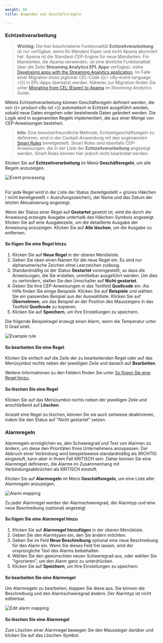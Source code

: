 ```yaml
---
weight: 50
title: Anwenden von Geschäftsregeln

---
```

<a name="event-processing"></a>
### Echtzeitverarbeitung

>**Wichtig:** Die hier beschriebene Funktionalität **Echtzeitverarbeitung** ist nur verfügbar, wenn Ihr Mandant Esper und nicht Apama abonniert hat. Apama ist die Standard-CEP-Engine für neue Mandanten. Für Mandanten, die Apama verwenden, ist eine ähnliche Funktionalität über die Seite **Streaming Analytics EPL Apps** verfügbar, siehe [Developing apps with the Streaming Analytics application](/apama/analytics-introduction/#apama-epl-apps). Im Falle einer Migration muss jeglicher CEL-Code ({{< c8y-event-language >}}) in EPL-Apps übersetzt werden. Näheres zur Migration finden Sie unter [Migrating from CEL (Esper) to Apama](/apama/overview-analytics/#migrate-from-esper) im *Streaming Analytics Guide*.

Mittels Echtzeitverarbeitung können Geschäftsregeln definiert werden, die von {{< product-c8y-iot >}} automatisch in Echtzeit ausgeführt werden, sobald neue Daten eingehen oder bestehende Daten geändert werden. Die Logik wird in sogenannten Regeln implementiert, die aus einer Menge von CEP-Anweisungen bestehen.

>**Info:** Eine benutzerfreundliche Methode, Echtzeitgeschäftsregeln zu definieren, wird in der Cockpit-Anwendung mit den sogenannten [Smart Rules](/benutzerhandbuch/cockpit-de#smart-rules) bereitgestellt. Smart Rules sind ebenfalls CEP-Anweisungen, die in der Liste der **Echtzeitverarbeitung** angezeigt werden. Smart Rules können hier jedoch nicht bearbeitet werden.  

Klicken Sie auf **Echtzeitverarbeitung** im Menü **Geschäftsregeln**, um alle Regeln anzuzeigen.

<img src="/images/benutzerhandbuch/Administration/admin-event-processing.png" alt="Event processing">

<br>Für jede Regel wird in der Liste der Status (bereitgestellt = grünes Häkchen / nicht bereitgestellt = Ausrufungszeichen), der Name und das Datum der letzten Aktualisierung angezeigt.

Wenn der Status einer Regel auf **Gestartet** gesetzt ist, wird die durch die Anweisung erzeugte Ausgabe unterhalb des Häkchen-Symbols angezeigt. Klicken Sie auf eine Ausgabezeile, um die detaillierte Ausgabe der Anweisung anzuzeigen. Klicken Sie auf **Alle löschen**, um die Ausgabe zu entfernen.

<a name="add-rule"></a>
#### So fügen Sie eine Regel hinzu

1. Klicken Sie auf **Neue Regel** in der oberen Menüleiste.
2. Geben Sie oben einen Namen für die neue Regel ein. Es sind nur alphanumerische Zeichen ohne Leerzeichen zulässig.
3. Standardmäßig ist der Status **Gestartet** voreingestellt, so dass die Anweisungen, die Sie erstellen, unmittelbar ausgeführt werden. Um dies zu verhindern, stellen Sie den Umschalter auf **Nicht gestartet**.
4. Geben Sie Ihre CEP-Anweisungen in das Textfeld **Quellcode** ein. Als Hilfe finden Sie einige Beispiele. Klicken Sie auf **Beispiele** und wählen Sie ein passendes Beispiel aus der Auswahlliste. Klicken Sie auf **Übernehmen**, um das Beispiel an der Position des Mauszeigers in das Textfeld **Quellcode** zu kopieren.
5. Klicken Sie auf **Speichern**, um Ihre Einstellungen zu speichern.

Die folgende Beispielregel erzeugt einen Alarm, wenn die Temperatur unter 0 Grad sinkt.

<img src="/images/benutzerhandbuch/Administration/admin-event-processing-sample-module.png" alt="Example rule" style="max-width: 100%">

#### So bearbeiten Sie eine Regel

Klicken Sie einfach auf die Zeile der zu bearbeitenden Regel oder auf das Menüsymbol rechts neben der jeweiligen Zeile und danach auf **Bearbeiten**.

Weitere Informationen zu den Feldern finden Sie unter [So fügen Sie eine Regel hinzu](#add-rule).


#### So löschen Sie eine Regel

Klicken Sie auf das Menüsymbol rechts neben der jeweiligen Zeile und anschließend auf **Löschen**.

Anstatt eine Regel zu löschen, können Sie sie auch zeitweise deaktivieren, indem Sie den Status auf "Nicht gestartet" setzen.


<a name="reprio-alarms"></a>
### Alarmregeln

Alarmregeln ermöglichen es, den Schweregrad und Text von Alarmen zu ändern, um diese den Prioritäten Ihres Unternehmens anzupassen. Der Abbruch einer Verbindung wird beispielsweise standardmäßig als WICHTIG eingestuft, kann aber in Ihrem Fall KRITISCH sein. Daher können Sie eine Alarmregel definieren, die Alarme im Zusammenhang mit Verbindungsabbrüchen als KRITISCH einstuft.

Klicken Sie auf **Alarmregeln** im Menü **Geschäftsregeln**, um eine Liste aller Alarmregeln anzuzeigen.

<img src="/images/benutzerhandbuch/Administration/admin-alarm-mapping.png" alt="Alarm mapping">

Zu jeder Alarmregel werden der Alarmschweregrad, der Alarmtyp und eine neue Beschreibung (optional) angezeigt.

<a name="add-alarm-mapping"></a>
#### So fügen Sie eine Alarmregel hinzu

1. Klicken Sie auf **Alarmregel hinzufügen** in der oberen Menüleiste.
2. Geben Sie den Alarmtypen ein, den Sie ändern möchten.
3. Geben Sie im Feld **Neue Beschreibung** optional eine neue Beschreibung für den Alarm ein. Wenn Sie dieses Feld frei lassen, wird der ursprüngliche Text des Alarms beibehalten.
4. Wählen Sie den gewünschten neuen Schweregrad aus, oder wählen Sie "Ignorieren", um den Alarm ganz zu unterdrücken.
5. Klicken Sie auf **Speichern**, um Ihre Einstellungen zu speichern.

#### So bearbeiten Sie eine Alarmregel

Um Alarmregeln zu bearbeiten, klappen Sie diese aus. Sie können die Beschreibung und den Alarmschweregrad ändern. Der Alarmtyp ist nicht editierbar.

<img src="/images/benutzerhandbuch/Administration/admin-alarm-mapping-edit.png" alt="Edit alarm mapping">

#### So löschen Sie eine Alarmregel

Zum Löschen einer Alarmregel bewegen Sie den Mauszeiger darüber und klicken Sie auf das Löschen-Symbol.
